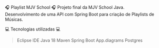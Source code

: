 🎧 Playlist MJV School 🎧
Projeto final da MJV School Java.
Desenvolvimento de uma API com Spring Boot para criação de Playlists de Músicas.

💻 Tecnologias utilizadas 💻
> Eclipse IDE
> Java 18
> Maven
> Spring Boot
> App.diagrams
> Postgres

